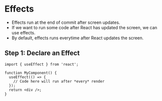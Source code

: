 # Effects

- Effects run at the end of commit after screen updates.
- If we want to run some code after React has updated the screen, we can use effects.
- By default, effects runs everytime after React updates the screen.


## Step 1: Declare an Effect 

```tsx
import { useEffect } from 'react';

function MyComponent() {
  useEffect(() => {
    // Code here will run after *every* render
  });
  return <div />;
}
```
